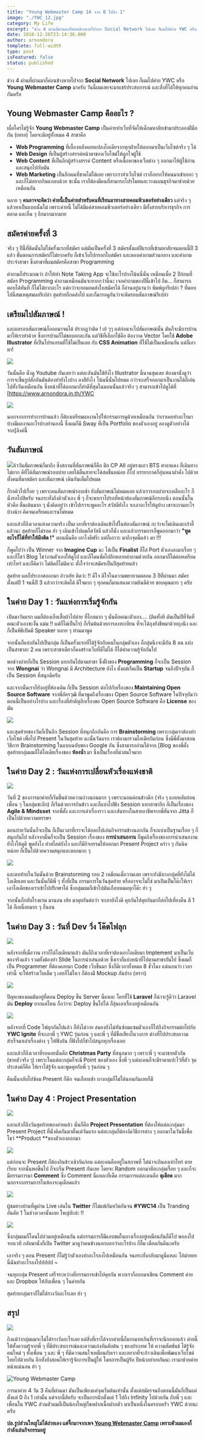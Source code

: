 ```yaml
---
title: "Young Webmaster Camp 14 จาก 0 ไปถึง 1"
image: "./YWC_12.jpg"
category: My Life
excerpt: "ช่วง 4 ผ่านที่ผ่านมาก็ค่อนข้างหายไปจาก Social Network ไปเลย ก็ผมไปค่าย YWC หรือ Young Webmaster Camp มาครับ วันนี้ผมเลยจะมาแชร์ประสบการณ์ และสิ่งที่ได้ให้ทุกคนอ่านกันครับ"
date: 2016-12-26T23:14:36.000
author: arnondora
templete: full-width
type: post
isFeatured: false
status: published
---
```


ช่วง 4 ผ่านที่ผ่านมาก็ค่อนข้างหายไปจาก **Social Network** ไปเลย ก็ผมไปค่าย YWC หรือ **Young Webmaster Camp** มาครับ วันนี้ผมเลยจะมาแชร์ประสบการณ์ และสิ่งที่ได้ให้ทุกคนอ่านกันครับ

## Young Webmaster Camp คืออะไร ?
เผื่อใครไม่รู้จัก **Young Webmaster Camp** เป็นค่ายทำเว็บที่จัดให้เด็กมหาลัยเข้ามาประลองฝีมือกัน (เหรอ) โดยจะมีอยู่ทั้งหมด 4 สาขาคือ


* **Web Programming** ที่เบื้องหลังคอยแปลงไอเดียจากทุกฝ่ายให้ออกมาเป็นเว็บไซต์จริง ๆ ได้
* **Web Design** ที่เป็นผู้สร้างสรรค์หน้าตาของเว็บไซต์ให้ถูกใจผู้ใช้
* **Web Content** ที่เป็นอีกผู้สร้างสรรค์ Content หรือเนื้อหาของเว็บต่าง ๆ ออกมาให้ผู้ใช้อ่าน และสนุกไปกับมัน
* **Web Marketing** เป็นอีกคนที่ขาดไม่ได้เลย เพราะเราทำเว็บไซต์ เราก็อยากให้คนมาเข้าเยอะ ๆ และก็ไม่อยากกินแกลบด้วย ซะนั้น เราก็ต้องมีคนที่สามารถโปรโมทและวางแผนธุรกิจมาช่วยด้วยเหมือนกัน

หลาย ๆ **คนอาจจะคิดว่า ค่ายนี้เป็นค่ายสำหรับคนที่เรียนมาทางสายคอมพิวเตอร์อย่างเดียว** แต่จริง ๆ แล้วหาเป็นแบบนั้นไม่ เพราะค่ายนี้ ไม่ได้มีแค่สายคอมพิวเตอร์อย่างเดียว มีทั้งสายบริหารธุรกิจ การตลาด และอื่น ๆ อีกมากมากมาย

## สมัครค่ายครั้งที่ 3
จริง ๆ ปีนี้ที่ติดนั้นไม่ใช่ครั้งแรกที่สมัคร แต่มันเป็นครั้งที่ 3 สมัครตั้งแต่ปีแรกที่เข้ามหาลัยจนตอนนี้ปี 3 แล้ว ขั้นตอนการสมัครก็ไม่ยากครับ ก็เข้าเว็บไปกรอกใบสมัคร และตอบคำถามส่วนกลาง และคำถามประจำสาขา ซึ่งสาขาที่ผมสมัครคือสาขา Programming

คำถามก็ประมาณว่า ถ้าให้ทำ Note Taking App จะใช้อะไรบ้างโน้นนี่นั่น เหมือนเมื่อ 2 ปีก่อนที่สมัคร Programming คำถามเหมือนมันจะยากกว่านี้นะ เจอคำถามของปีนี้เข้าไป อืม... ก็สามารถตอบได้ทันที ก็ไม่ได้ยากอะไร แต่กว่าจะยอมกดส่งใบสมัครได้ ก็อ่านอยู่นานว่า พิมพ์ถูกรึเปล่า ? ที่ตอบไปนี่สมเหตุสมผลรึเปล่า สุดท้ายก็กดส่งไป และก็มารอดูกันว่าจะติดรอบสัมภาษณ์รึเปล่า

## เตรียมไปสัมภาษณ์ !
และผลรอบสัมภาษณ์ก็ออกมาจนได้ ปรากฏว่าติด ! เย้ ๆๆ แต่ก่อนจะไปสัมภาษณ์นั้น มันก็จะมีการบ้านมาให้เราทำด้วย ซึ่งการบ้านก็ไม่ขอบอกละกัน แต่วิธีที่เลือกใช้คือ ต้องวาด Vector โดยใช้ **Adobe Illustrator** ที่เป็นโปรแกรมที่ใช้ไม่เป็นเลย กับ **CSS Animation** ที่ใช้ไม่เป็นเหมือนกัน แต่ก็เอา มา!

![](./YWC14_1.png)

วันนั้นคือ นั่งดู Youtube กันเลยว่า แต่ละอันมันใช้ยังไง Illustrator นี่นานสุดเลย ต้องมานั่งดูว่า การจะขึ้นรูปสักอันมันต้องทำยังไงบ้าง ลงสียังไง โน้นนี่นั่นไปหมด กว่าจะเสร็จออกมาเป็นงานได้ก็เล่นไปทั้งวันเหมือนกัน ซึ่งหน้าที่ได้ออกมาก็ทำดีที่สุดในตอนนั้นแล้วจริง ๆ สามารถเข้าไปดูได้ที่ [https://www.arnondora.in.th/YWC

![](./YWC_11-2.png)

นอกจากการทำการบ้านแล้ว ก็ต้องเตรียมผลงานไปให้กรรมการดูด้วยเหมือนกัน ว่าเราเคยทำอะไรมาบ้างมีผลงานอะไรบ้างทำนองนี้ ซึ่งผมก็มี Sway ที่เป็น Portfolio ของตัวเองอยู่ ลองดูตัวอย่างได้จาก[ลิงค์นี้

## วันสัมภาษณ์
![](./YWC_14.jpg)ล้ววันสัมภาษณ์ก็มาถึง ซึ่งสถานที่สัมภาษณ์ก็คือ ตึก CP All อยู่ตรงแถว BTS ศาลาแดง ก็เดินทางไม่ยาก ดีที่ได้สัมภาษณ์รอบบ่าย เลยได้ตื่นสายจะได้สดชื่นหน่อย ก็ไป บรรยากาศก็อุ่นหนาฝาคั่ง ไปด้วยทั้งคนที่มาสมัคร และสัมภาษณ์ เดินกันเต็มไปหมด

ก็รอคิวไปเรื่อย ๆ เพราะคนสัมภาษณ์รอบเช้า ยังสัมภาษณ์ไม่หมดเลย แล้วเรารอบบ่ายจะเหลืออะไร ก็นั่งรอไปสิครับ จนกระทั่งถึงคิวตัวเอง พี่ ๆ ก็จะพาเราไปรอที่หน้าห้องสัมภาษณ์อีกรอบนึง ตอนนั้นในหัวคือ ตื่นเต้นมาก ๆ นั่งคิดอยู่ว่า เข้าไปเราจะพูดอะไร สวัสดียังไง จะเอาอะไรให้ดูบ้าง เขาจะถามอะไรบ้างน้าา คิดจนเครียดและรนไม่หมด

และแล้วก็ถึงเวลาแห่งความจริง เป็นเวลาที่เราต้องเดินเข้าไปในห้องสัมภาษณ์ กะว่าจะไม่เดินเตะเก้าอี้แล้วนะ สุดท้ายก็ไม่รอด ฮ่า ๆ เดินเข้าไปผมก็สวัสดี แล้วก็นั่ง และแล้วกรรมการก็พูดออกมาว่า **"พูดอะไรก็ได้ที่ทำให้มึงติด !"** ตอนนั้นคือ เอาไงดีฟร๊ะ แต่ก็เอาวะ มาถึงจุดนี้แล้ว มา !!!

ก็พูดไปว่า เป็น Winner จาก **Imagine Cup** นะ ได้เป็น **Finalist** ก็ไล่ Port ตัวเองลงมาเรื่อย ๆ และก็โชว์ Blog โชว์งานตัวเองให้ดูไป และก็โดนซัดไปอีกหลายคำถามด้วยกัน ออกมาก็ไม่ค่อยเครียดเท่าไหร่ และก็คิดว่า ไม่ติดก็ไม่ติดวะ ตั้งใจว่าจะสมัครเป็นปีสุดท้ายแล้ว

สุดท้าย ผลก็ประกาศออกมา อ้าวเฮ้ย ติดว่ะ !! ดีใจ ดีใจในความพยายามตลอด 3 ปีที่ผ่านมา สมัครตั้งแต่ปี 1 จนนี่ปี 3 แล้วกว่าจะติดได้ ดีใจมาก ๆ ทุกคนก็มาแสดงความยินดีด้วย ขอบคุณมาก ๆ ครับ

## ในค่าย Day 1 : วันแห่งการเริ่มรู้จักกัน
เปิดมาวันแรก ผมก็ต้องเก็บเสื้อผ้าไปค่าย ที่ไกลมาก ๆ นั่นคือคณะตัวเอง.... (ติดทั้งที ดันเป็นปีที่จัดที่คณะตัวเองซะงั้น แม่ม !! แต่ก็ไม่เป็นไร) ก็เริ่มต้นด้วยการลงทะเบียน ที่จะได้ถุงยังชีพมาด้วยถุงนึง และก็เป็นพิธีเปิดมี Speaker หลาย ๆ ท่านมาพูด

จากนั้นก็แบ่งกันไปเป็นกลุ่ม ก็เป็นครั้งแรกที่ได้รู้จักกับคนในกลุ่มตัวเอง ก็กลุ่มนึงจะมีกัน 8 คน แบ่งเป็นสาขาละ 2 คน เพราะสาขาเดียวก็คงสร้างเว็บที่ดีไม่ได้ ก็ได้ทำความรู้จักกันไป

พอช่วงบ่ายก็เป็น Session แยกกันไปตามสาขา ซึ่งฝั่งของ **Programming** ก็จะเป็น Session จาก **Wongnai** ว่า Wongnai มี Architecture ยังไง ตั้งแต่เริ่มเป็น **Startup** จนถึงปัจจุบัน ก็เป็น Session ที่สนุกดีครับ

และจากนั้นเราก็ยังอยู่ที่ห้องเดิม ก็เป็น Session ต่อไปกับเรื่องของ **Maintaining Open Source Software** จากพี่อัครวุฒิ ที่มาพูดถึงเรื่องของ Open Source Software ในปัจจุบันว่าตอนนี้เป็นอย่างไรบ้าง และเรื่องที่สำคัญอีกเรื่องขอ Open Source Software คือ **License** ของมัน

![](./YWC_3.jpg)

และสุดท้ายของวันก็เป็นอีก Session ที่สนุกอีกอันคือ การ **Brainstorming** เพราะกลุ่มเราต้องทำเว็บไซต์ เพื่อไป Present ในวันสุดท้าย ฉะนั้นวันแรก เราต้องมารวมไอเดียกันก่อน ซึ่งมีพี่ตั้งมาสอนวิธีการ Brainstorming ในแบบฉบับของ Google กัน ซึ่งสามารถอ่านได้จาก [Blog ของพี่ตั้ง สุดท้ายกลุ่มผมก็ได้ไอเดียเรื่องของ **ห้องน้ำ** มา ซึ่งเป็นเรื่องที่น่าสนใจมาก

## ในค่าย Day 2 : วันแห่งการเปลี่ยนหัวเรื่องแห่งชาติ
![](./YWC_15.jpg)

วันที่ 2 ของการมาค่ายก็เริ่มขึ้นด้วยความง่วงนอนมาก ๆ เพราะนอนค่อนข้างดึก (จริง ๆ แอบหลับก่อนเพื่อน ๆ ในกลุ่มซะอีก) ก็เริ่มด้วยการกินข้าว และก็แบ่งไปฟัง Session แยกสาขาอีก ก็เป็นเรื่องของ **Agile & Mindsset** จากพี่ตั้ง และการเล่าเรื่องราว และเส้นทางในสายอาชีพจากพี่ฮันจาก Jitta ก็เป็นไปด้วยความหรรษา

ตอนบ่ายวันนั้นก็จะเป็น ก็เป็นเวลาที่เราจะได้ออกไปเล่นกิจกรรมข้างนอกกัน ก็จะแบ่งเป็นฐานเรื่อย ๆ ก็สนุกกันไป หลังจากนั้นก็จะเป็น Session เรื่องของ **การนำเสนองาน** ก็พูดถึงเรื่องของการนำเสนองานยังไงให้ดูดี พูดยังไง ทำสไลด์ยังไง และก็มีกิจกรรมให้ออกมา Present Project คร่าว ๆ กันนิดหน่อย ก็เป็นไปด้วยความสนุกและตลกมาก ๆ

![](./YWC14_2.jpg)

และตบท้ายในวันนั้นด้วย Brainstorming รอบ 2 เหมือนเมื่อวานเลย เพราะยังมีบางกลุ่มที่ยังไม่ได้ไอเดียเลย และวันนั้นก็มีพี่ ๆ ทั้งที่เป็น กรรมการในวันสุดท้าย หรืออาจจะไม่ใช่ มาเปิดเป็นโต๊ะให้เราเอาไอเดียของเราเข้าไปปรึกษาได้ ซึ่งกลุ่มผมก็เข้าไปมันเกือบหมดทุกโต๊ะ ฮ่า ๆ

จากนั้นก็กลับโรงแรม มานอน เฮ้ย มาคุยกันต่อว่า จะเอายังไงดี คุยกันไปคุยกันมาก็ล่อไปเที่ยงคืน ตี 1 ได้ ก็เหนื่อยมาก ๆ ก็นอน

## ในค่าย Day 3 : วันที่ Dev วิ่ง โค๊ตไฟลุก
![](./YWC_4.jpg)

หลังจากที่เมื่อวาน เราก็ได้ไอเดียมาแล้ว มันก็ถึงเวลาที่เราต้องเอาไอเดียมา Implement มาเป็นเว็บของจริงแล้ว รวมทั้งต้องทำ Slide ในการนำเสนอด้วย ซึ่งเราก็แบ่งหน้าที่ไปตามสาขากันไป ซึ่งผมก็เป็น Programmer ที่ต้องคอยมา Code เว็บขึ้นมา ซึ่งก็มีเวลาทั้งหมด 8 ชั่วโมง แน่นอนว่า เวลาเท่านี้ จะให้สร้างเว็บเต็ม ๆ เลยก็ไม่ไหว ก็ต้องมี Mockup กันบ้าง (หราา)

![](./YWC_9.jpg)

ปัญหาของผมมันอยู่ที่ตอน Deploy ขึ้น Server นี่แหละ ใครที่ใช้ **Laravel** ก็น่าจะรู้ดีว่า Laravel มัน **Deploy** ยากแค่ไหน ก็กว่าจะ Deploy ขึ้นไปได้ ก็ลุ้นเอาเรื่องอยู่เหมือนกัน

![](./YWC_10.jpg)

หลังจากที่ Code ไฟลุกกันไปแล้ว ก็ยังไม่วาย สมองยังไม่ทันซ่อมแซมตัวเองก็ไปถึงกิจกรรมต่อไปกับ **YWC Ignite** ที่จะเอาพี่ ๆ YWC รุ่นก่อน ๆ และพี่ ๆ ที่มีชื่อเสียงในวงการ ต่างที่ไปประสบความสำเร็จมาเล่าเรื่องต่าง ๆ ให้ฟังกัน ก็ฟังไปก็ขำไปสนุกทุกเรื่องเลย

และแล้วก็ถึงเวลาที่รอคอยนั่นคือ **Christmas Party** ที่สนุกมาก ๆ เพราะพี่ ๆ จะมาขายตัวกัน (ขายตัวจริง ๆ) เพราะในแต่ละกลุ่มก็จะมี Point ของตัวเอง ซึ่งพี่ ๆ แต่ละคนก็จะมีราคาแปะไว้ที่ตัว จุดประสงค์ก็คือ ให้เราได้รู้จัก และพูดคุยกับพี่ ๆ รุ่นก่อน ๆ

คืนนั้นกลับไปซ้อม Present ก็ดึก จนเกือบเช้า บางกลุ่มก็ไม่ได้นอนกันเลยก็มี

## ในค่าย Day 4 : Project Presentation
![](./YWC_7.jpg)

และแล้วก็ถึงวันสุดท้ายของค่ายแล้ว นั่นก็คือ **Project Presentation** ที่ต้องให้แต่ละกลุ่มมา Present Project ที่นั่งคิดกันมาตั้งแต่วันแรก แต่ละกลุ่มก็ต้องงัดวิธีการต่าง ๆ ออกมาในวันนี้เพื่อโชว์ **Product **ของตัวเองออกมา

![](./YWC_8.jpg)

แต่ก่อนจะ Present ก็ต้องกินข้าวเช้ากันก่อน แต่ละคนคืออยู่ในสภาพที่ ไม่น่าจะกินลงเท่าไหร่ ตายเรียบ จากนั้นพอขึ้นไป ก็จะเริ่ม Present กันเลย โดยจะ Random ออกมาทีละกลุ่มเรื่อย ๆ และก็จะมีกรรมการมา **Comment** ซึ่ง Comment นี่แหละที่เด็ด กรรมการแต่ละคนคือ **ดุเดือด** มาก นอกจากกรรมการในห้องจะดุเดือดแล้ว

![](./YWC_5.jpg)

ผู้ชมทางบ้านที่ดูผ่าน Live เล่นใน **Twitter** ก็ไม่แพ้กันทวิตกันจน **\#YWC14** เป็น Tranding อันดับ 1 ในช่วงเวลานั้นเลย ใหญ่ป่ะล่ะ !!

![](./YWC_6.jpg)

ซึ่งกลุ่มผมก็โดนไปอ่วมอยู่เหมือนกัน แต่กรรมการก็มีแอบชมในบางเรื่องอยู่เหมือนกันก็ดีไป พอลงไปจากเวที กลับมานั่งก็เปิด Twitter มาดูว่าคนข้างนอกบอกว่าอะไรบ้าง ก็อื้ม เดือดกันดีนะครับ

เอาจริง ๆ ตอน Present ก็ไม่รู้ว่าตัวเองทำอะไรลงไปเหมือนกัน จนกระทั่งกลับมาดูนี่แหละ โอ้ม่ายยย นี่ฉันทำอะไรลงไปปปปป ~

จนทุกกลุ่ม Present เสร็จระหว่างที่กรรมการเข้าไปคุยกัน พวกเราก็ออกมาเขียน Comment ค่าย และ Dropbox ให้กับเพื่อน ๆ ในค่ายกัน

สุดท้ายกลุ่มเราก็ไม่ได้รางวัลอะไรเลย ฮ่า ๆ

## สรุป
![](./YWC_12.jpg)

ถึงแม้ว่ากลุ่มผมจะไม่ได้รางวัลอะไรเลย แต่สิ่งที่เราได้จากค่ายนี้ก็มากมายเกินที่เราจะนึกออกแล้ว ค่ายนี้ให้ทั้งความรู้จากพี่ ๆ ที่มีประสบการณ์และความเก่งอันดับต้น ๆ ของประเทศ ให้ ความสัมพันธ์ ได้รู้จักคนใหม่ ๆ ทั้งเพื่อน ๆ และ พี่ ๆ ที่มีความสนใจเหมือนกับเรา และอยากที่จะก้าวเดินเพื่อพัฒนาเว็บไซต์ไทยไปด้วยกัน อีกทั้งยังสอนให้เรารู้จักการเป็นผู้ให้ โดยการเป็นผู้รับ ปีหน้าอย่าเทกันนะ เรามาช่วยค่ายหน้าแน่นอน ฮ่า ๆ

![Young Webmaster Camp](./YWC_13.jpeg)

การมาค่าย 4 วัน 3 คืนที่ผ่านมา มันเป็นเพียงแค่จุดเริ่มต้นเท่านั้น ตั้งแต่สมัครจนถึงตอนนี้มันก็เป็นแค่ตั้งแต่ 0 ถึง 1 เท่านั้น แต่จากนี้สิครับ จะเป็นการนับตั้งแต่ 1 ไปถึง Infinity ไปด้วยกัน กับพี่ ๆ และเพื่อนใน YWC ส่วนตัวผมก็เป็นน้องใหญ่ก็ขอฝากเนื้อฝากตัว มาเป็นหนึ่งในครอบครัว YWC ด้วยนะครับ

**ปล.รูปส่วนใหญ่ไม่ได้ถ่ายเอง แต่จิ๊กมาจากเพจ [Young Webmaster Camp][18] เพราะตัวผมเองก็กำลังเล่นกิจกรรมอยู่**

[1]: https://www.arnondora.in.th/YWC
[6]: https://medium.com/@thangman22/เบื้องหลัง-thinking-process-ที่ใช้ใน-ywc14-268fbc87b407#.orc6g6r3w
[18]: https://www.facebook.com/ywcth/
